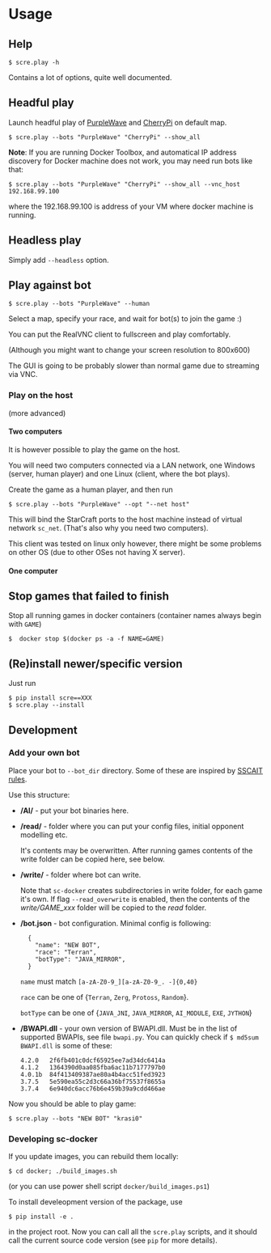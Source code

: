 # Usage

## Help

    $ scre.play -h

Contains a lot of options, quite well documented.

## Headful play

Launch headful play of [PurpleWave](https://sscaitournament.com/index.php?action=botDetails&bot=PurpleWave) and [CherryPi](https://sscaitournament.com/index.php?action=botDetails&bot=CherryPi) on default map.

    $ scre.play --bots "PurpleWave" "CherryPi" --show_all

**Note**: If you are running Docker Toolbox, and automatical IP address discovery
for Docker machine does not work, you may need run bots like that:

    $ scre.play --bots "PurpleWave" "CherryPi" --show_all --vnc_host 192.168.99.100

where the 192.168.99.100 is address of your VM where docker machine is running.

## Headless play

Simply add `--headless` option.

## Play against bot

    $ scre.play --bots "PurpleWave" --human

Select a map, specify your race, and wait for bot(s) to join the game :)

You can put the RealVNC client to fullscreen and play comfortably.

(Although you might want to change your screen resolution to 800x600)

The GUI is going to be probably slower than normal game due to streaming via VNC.

### Play on the host

(more advanced)

#### Two computers

It is however possible to play the game on the host.

You will need two computers connected via a LAN network, one Windows (server, human player)
and one Linux (client, where the bot plays).

Create the game as a human player, and then run

    $ scre.play --bots "PurpleWave" --opt "--net host"

This will bind the StarCraft ports to the host machine instead of virtual
network `sc_net`. (That's also why you need two computers).

This client was tested on linux only however, there might be
some problems on other OS (due to other OSes not having X server).

#### One computer

## Stop games that failed to finish

Stop all running games in docker containers (container names always begin with `GAME`)

    $  docker stop $(docker ps -a -f NAME=GAME)

## (Re)install newer/specific version

Just run

    $ pip install scre==XXX
    $ scre.play --install

## Development

### Add your own bot

Place your bot to `--bot_dir` directory. Some of these are inspired by [SSCAIT rules](http://sscaitournament.com/index.php?action=rules).

Use this structure:

- **/AI/** - put your bot binaries here.

- **/read/** - folder where you can put your config files, initial opponent modelling etc.

  It's contents may be overwritten. After running games contents of the write folder can be copied here, see below.

- **/write/** - folder where bot can write.

    Note that `sc-docker` creates subdirectories in write folder, for each game it's own. If flag `--read_overwrite` is enabled, then the contents of the *write/GAME_xxx* folder will be copied to the *read* folder.

- **/bot.json** - bot configuration. Minimal config is following:

        {
          "name": "NEW BOT",
          "race": "Terran",
          "botType": "JAVA_MIRROR",
        }

    `name` must match `[a-zA-Z0-9_][a-zA-Z0-9_. -]{0,40}`

    `race` can be one of {`Terran`, `Zerg`, `Protoss`, `Random`}.

    `botType` can be one of {`JAVA_JNI`, `JAVA_MIRROR`, `AI_MODULE`, `EXE`, `JYTHON`}

- **/BWAPI.dll** - your own version of BWAPI.dll. Must be in the list of supported BWAPIs, see file `bwapi.py`. You can quickly check if `$ md5sum BWAPI.dll` is some of these:

      4.2.0   2f6fb401c0dcf65925ee7ad34dc6414a
      4.1.2   1364390d0aa085fba6ac11b7177797b0
      4.0.1b  84f413409387ae80a4b4acc51fed3923
      3.7.5   5e590ea55c2d3c66a36bf75537f8655a
      3.7.4   6e940dc6acc76b6e459b39a9cdd466ae

Now you should be able to play game:

    $ scre.play --bots "NEW BOT" "krasi0"

### Developing sc-docker

If you update images, you can rebuild them locally:

    $ cd docker; ./build_images.sh

(or you can use power shell script `docker/build_images.ps1`)

To install develeopment version of the package, use

    $ pip install -e .

in the project root. Now you can call all the `scre.play` scripts,
and it should call the current source code version (see `pip` for more details).
